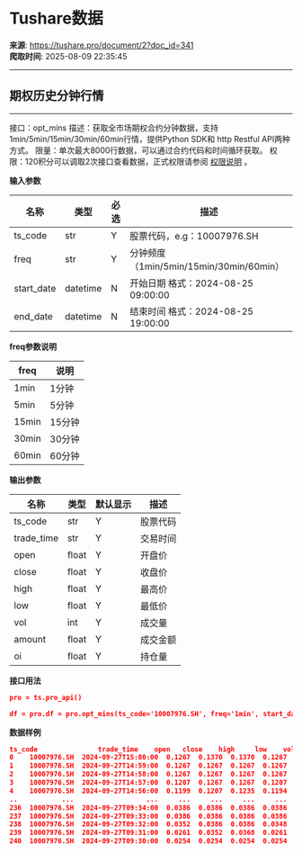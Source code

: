 # Tushare数据

**来源**: https://tushare.pro/document/2?doc_id=341  
**爬取时间**: 2025-08-09 22:35:45

---

## 期权历史分钟行情

---

接口：opt\_mins
描述：获取全市场期权合约分钟数据，支持1min/5min/15min/30min/60min行情，提供Python SDK和 http Restful API两种方式。
限量：单次最大8000行数据，可以通过合约代码和时间循环获取。
权限：120积分可以调取2次接口查看数据，正式权限请参阅 [权限说明](https://tushare.pro/document/1?doc_id=290)  。

**输入参数**

| 名称 | 类型 | 必选 | 描述 |
| --- | --- | --- | --- |
| ts\_code | str | Y | 股票代码，e.g：10007976.SH |
| freq | str | Y | 分钟频度（1min/5min/15min/30min/60min） |
| start\_date | datetime | N | 开始日期 格式：2024-08-25 09:00:00 |
| end\_date | datetime | N | 结束时间 格式：2024-08-25 19:00:00 |

**freq参数说明**

| freq | 说明 |
| --- | --- |
| 1min | 1分钟 |
| 5min | 5分钟 |
| 15min | 15分钟 |
| 30min | 30分钟 |
| 60min | 60分钟 |

**输出参数**

| 名称 | 类型 | 默认显示 | 描述 |
| --- | --- | --- | --- |
| ts\_code | str | Y | 股票代码 |
| trade\_time | str | Y | 交易时间 |
| open | float | Y | 开盘价 |
| close | float | Y | 收盘价 |
| high | float | Y | 最高价 |
| low | float | Y | 最低价 |
| vol | int | Y | 成交量 |
| amount | float | Y | 成交金额 |
| oi | float | Y | 持仓量 |

**接口用法**

```json
pro = ts.pro_api()

df = pro.df = pro.opt_mins(ts_code='10007976.SH', freq='1min', start_date='2024-09-27 09:00:00', end_date='2024-09-27 19:00:00')
```

**数据样例**

```json
ts_code               trade_time    open   close    high     low    vol    amount      oi
0    10007976.SH  2024-09-27T15:00:00  0.1267  0.1370  0.1370  0.1267   44.0   60280.0  6499.0
1    10007976.SH  2024-09-27T14:59:00  0.1267  0.1267  0.1267  0.1267    0.0       0.0  6480.0
2    10007976.SH  2024-09-27T14:58:00  0.1267  0.1267  0.1267  0.1267    0.0       0.0  6480.0
3    10007976.SH  2024-09-27T14:57:00  0.1207  0.1267  0.1267  0.1207   25.0   31585.0  6480.0
4    10007976.SH  2024-09-27T14:56:00  0.1199  0.1207  0.1235  0.1194  259.0  312561.0  6464.0
..           ...                  ...     ...     ...     ...     ...    ...       ...     ...
236  10007976.SH  2024-09-27T09:34:00  0.0386  0.0386  0.0386  0.0386    0.0       0.0    86.0
237  10007976.SH  2024-09-27T09:33:00  0.0386  0.0386  0.0386  0.0386    0.0       0.0    86.0
238  10007976.SH  2024-09-27T09:32:00  0.0352  0.0386  0.0386  0.0348    6.0    2224.0    86.0
239  10007976.SH  2024-09-27T09:31:00  0.0261  0.0352  0.0368  0.0261   76.0   24668.0    80.0
240  10007976.SH  2024-09-27T09:30:00  0.0254  0.0254  0.0254  0.0254    4.0    1016.0     4.0
```
